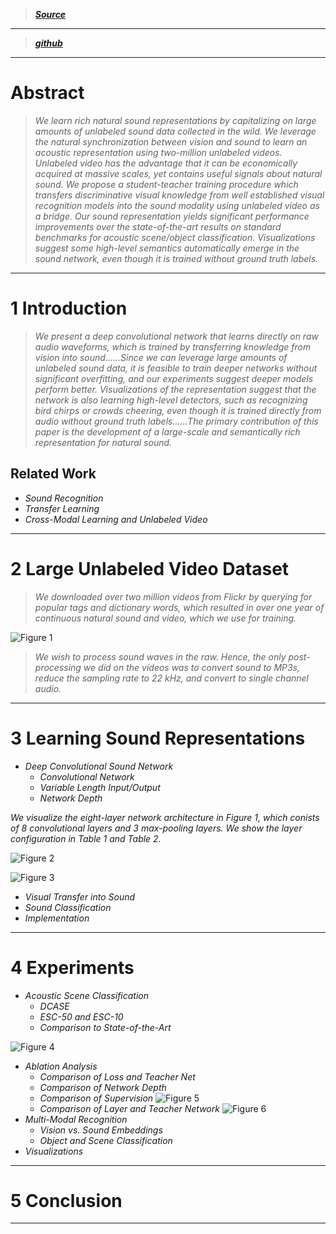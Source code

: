 > [***Source***](http://soundnet.csail.mit.edu/)

----------

> [***github***](https://github.com/cvondrick/soundnet)

----------
# Abstract

> *We learn rich natural sound representations by capitalizing on large amounts of unlabeled sound data collected in the wild. We leverage the natural synchronization between vision and sound to learn an acoustic representation using two-million unlabeled videos. Unlabeled video has the advantage that it can be economically acquired at massive scales, yet contains useful signals about natural sound. We propose a student-teacher training procedure which transfers discriminative visual knowledge from well established visual recognition models into the sound modality using unlabeled video as a bridge. Our sound representation yields significant performance improvements over the state-of-the-art results on standard benchmarks for acoustic scene/object classification. Visualizations suggest some high-level semantics automatically emerge in the sound network, even though it is trained without ground truth labels.*

----------
# 1 Introduction

> *We present a deep convolutional network that learns directly on raw audio waveforms, which is trained by transferring knowledge from vision into sound\......Since we can leverage large amounts of unlabeled sound data, it is feasible to train deeper networks without significant overfitting, and our experiments suggest deeper models perform better. Visualizations of the representation suggest that the network is also learning high-level detectors, such as recognizing bird chirps or crowds cheering, even though it is trained directly from audio without ground truth labels\......The primary contribution of this paper is the development of a large-scale and semantically rich representation for natural sound.* 

## Related Work

 - *Sound Recognition*
 - *Transfer Learning*
 - *Cross-Modal Learning and Unlabeled Video*

----------
# 2 Large Unlabeled Video Dataset

> *We downloaded over two million videos from Flickr by querying for popular tags and dictionary words, which resulted in over one year of continuous natural sound and video, which we use for training.*

![Figure 1](https://github.com/Eurus-Holmes/Research_Papers/raw/master/paper_notes/SoundNet-Learning-Sound-Representations-from-Unlabeled-Video/images/1.png)


> *We wish to process sound waves in the raw. Hence, the only post-processing we did on the videos was to convert sound to MP3s, reduce the sampling rate to 22 kHz, and convert to single channel audio.* 

----------
# 3 Learning Sound Representations

 - *Deep Convolutional Sound Network*
    - *Convolutional Network*
    - *Variable Length Input/Output*
    - *Network Depth*

*We visualize the eight-layer network architecture in Figure 1, which conists of 8 convolutional layers and 3 max-pooling layers. We show the layer configuration in Table 1 and Table 2.*

![Figure 2](https://github.com/Eurus-Holmes/Research_Papers/raw/master/paper_notes/SoundNet-Learning-Sound-Representations-from-Unlabeled-Video/images/2.png)

![Figure 3](https://github.com/Eurus-Holmes/Research_Papers/raw/master/paper_notes/SoundNet-Learning-Sound-Representations-from-Unlabeled-Video/images/3.png)

 - *Visual Transfer into Sound*
 - *Sound Classification*
 - *Implementation*

    
----------
# 4 Experiments

 - *Acoustic Scene Classification*
    - *DCASE*
    - *ESC-50 and ESC-10*
    - *Comparison to State-of-the-Art*

![Figure 4](https://github.com/Eurus-Holmes/Research_Papers/raw/master/paper_notes/SoundNet-Learning-Sound-Representations-from-Unlabeled-Video/images/4.png)

 - *Ablation Analysis*
    - *Comparison of Loss and Teacher Net*
    - *Comparison of Network Depth*
    - *Comparison of Supervision*
    ![Figure 5](https://github.com/Eurus-Holmes/Research_Papers/raw/master/paper_notes/SoundNet-Learning-Sound-Representations-from-Unlabeled-Video/images/5.png)
    - *Comparison of Layer and Teacher Network*
    ![Figure 6](https://github.com/Eurus-Holmes/Research_Papers/raw/master/paper_notes/SoundNet-Learning-Sound-Representations-from-Unlabeled-Video/images/6.png)
 - *Multi-Modal Recognition*
    - *Vision vs. Sound Embeddings*
    - *Object and Scene Classification*
 - *Visualizations*

    
----------
# 5 Conclusion

----------
